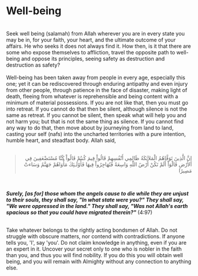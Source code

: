 Well-being
==========

   
 Seek well being (salamah) from Allah wherever you are in every state
you may be in, for your faith, your heart, and the ultimate outcome of
your affairs. He who seeks it does not always find it. How then, is it
that there are some who expose themselves to affliction, travel the
opposite path to well-being and oppose its principles, seeing safety as
destruction and destruction as safety?  
    
 Well-being has been taken away from people in every age, especially
this one; yet it can be rediscovered through enduring antipathy and even
injury from other people, through patience in the face of disaster,
making light of death, fleeing from whatever is reprehensible and being
content with a minimum of material possessions. If you are not like
that, then you must go into retreat. If you cannot do that then be
silent, although silence is not the same as retreat. If you cannot be
silent, then speak what will help you and not harm you; but that is not
the same thing as silence. If you cannot find any way to do that, then
move about by journeying from land to land, casting your self (nafs)
into the uncharted territories with a pure intention, humble heart, and
steadfast body. Allah said,  
  

<blockquote dir="rtl">
  <p>
إِنَّ الَّذِينَ تَوَفَّاهُمُ الْمَلآئِكَةُ ظَالِمِي أَنْفُسِهِمْ
قَالُواْ فِيمَ كُنتُمْ قَالُواْ كُنَّا مُسْتَضْعَفِينَ فِي الأَرْضِ
قَالْوَاْ أَلَمْ تَكُنْ أَرْضُ اللّهِ وَاسِعَةً فَتُهَاجِرُواْ فِيهَا
فَأُوْلَـئِكَ مَأْوَاهُمْ جَهَنَّمُ وَسَاءتْ مَصِيرًا
  </p>
</blockquote>

 

***Surely, [as for] those whom the angels cause to die while they are
unjust to their souls, they shall say, "In what state were you?" They
shall say, "We were oppressed in the land." They shall say, "Was not
Allah's earth spacious so that you could have migrated therein?"***
(4:97)

   
 Take whatever belongs to the rightly acting bondsmen of Allah. Do not
struggle with obscure matters, nor contend with contradictions. If
anyone tells you, 'I', say 'you'. Do not claim knowledge in anything,
even if you are an expert in it. Uncover your secret only to one who is
nobler in the faith than you, and thus you will find nobility. If you do
this you will obtain well being, and you will remain with Almighty
without any connection to anything else.


